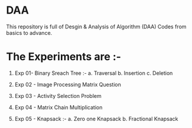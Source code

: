 # DAA

This repository is full of Desgin & Analysis of Algorithm (DAA) Codes from basics to advance.
# The Experiments are :-
1. Exp 01- Binary Sreach Tree :-
           a. Traversal
           b. Insertion
           c. Deletion

2. Exp 02 - Image Processing Matrix Question 
3. Exp 03 - Activity Selection Problem
4. Exp 04 - Matrix Chain Multiplication
5. Exp 05 - Knapsack :-
           a. Zero one Knapsack
           b. Fractional Knapsack
   

